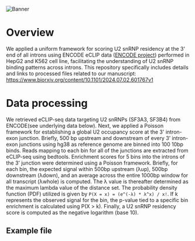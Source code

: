 
![Banner](https://github.com/user-attachments/assets/251045aa-aa6a-4e12-8735-a7193b2b7892)
# Overview
We applied a uniform framework for scoring U2 snRNP residency at the 3' end of all introns using ENCODE eCLIP data ([ENCODE project](https://www.encodeproject.org/)) performed in HepG2 and K562 cell line, facilitating the understanding of U2 snRNP binding patterns across introns. This repository specifically includes details and links to processed files related to our manuscript:
https://www.biorxiv.org/content/10.1101/2024.07.02.601767v1
# Data processing
We retrieved eCLIP-seq data targeting U2 snRNPs (SF3A3, SF3B4) from ENCODE(see underlying data below). 
Next, we applied a Poisson framework for establishing a global U2 occupancy score at the 3' intron-exon junction. Briefly, 500 bp upstream and downstream of every 3’ intron-exon junctions using hg38 as reference genome are binned into 100 10bp binds. Reads mapping to each bin for all of the junctions are extracted from eCLIP-seq using bedtools. Enrichment scores for 5 bins into the introns of the 3’ junction were determined using a Poisson framework. Briefly, for each bin, the expected signal within 500bp upstream (λup), 500bp downstream (λdown), and an average across the entire 1000bp window for all transcript (λwhole) is computed. The λ  value  is  thereafter determined  as  the  maximum  lambda  value  of  the  distance set. The probability density function (PDF) utilized is given by `P(X = x) = (e^(-λ) * λ^x) / x!`. If k represents the observed signal for the bin, the p-value tied to a specific bin enrichment is calculated using P(X > k). Finally, a U2 snRNP residency score is computed as the negative logarithm (base 10). 
## Example file 
